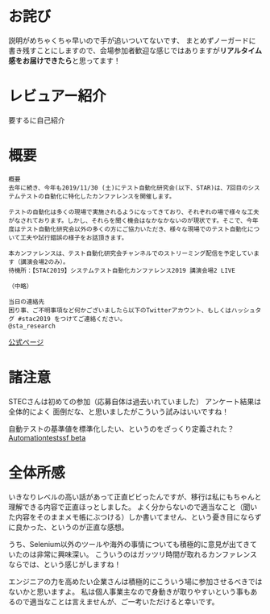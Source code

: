 # お詫び
説明がめちゃくちゃ早いので手が追いついてないです、
まとめずノーガードに書き残すことにしますので、会場参加者歓迎な感じではありますが**リアルタイム感をお届けできたら**と思ってます！

# レビュアー紹介
要するに自己紹介


# 概要
```
概要
去年に続き、今年も2019/11/30 (土)にテスト自動化研究会(以下、STAR)は、7回目のシステムテストの自動化に特化したカンファレンスを開催します。

テストの自動化は多くの現場で実施されるようになってきており、それぞれの場で様々な工夫がなされております。しかし、それらを聞く機会はなかなかないのが現状です。そこで、今年度はテスト自動化研究会以外の多くの方にご協力いただき、様々な現場でのテスト自動化について工夫や試行錯誤の様子をお話頂きます。

本カンファレンスは、テスト自動化研究会チャンネルでのストリーミング配信を予定しています（講演会場2のみ）。
待機所：【STAC2019】システムテスト自動化カンファレンス2019 講演会場2 LIVE

（中略）

当日の連絡先
困り事、ご不明事項など何かございましたら以下のTwitterアカウント、もしくはハッシュタグ #stac2019 をつけてご連絡ください。
@sta_research
```

[公式ページ](https://testautomationresearch.connpass.com/event/144768/)

# 諸注意
STECさんは初めての参加（応募自体は過去いれていました）
アンケート結果は全体的によく
面倒だな、と思いましたがこういう試みはいいですね！

自動テストの基準値を標準化したい、というのをざっくり定義された？
[Automationtestssf beta](https://www.slideshare.net/ryujikoyama/automationtestssf-beta)

# 全体所感
いきなりレベルの高い話があって正直ビビったんですが、移行は私にもちゃんと理解できる内容で正直ほっとしました。
よく分からないので適当なこと（聞いた内容をそのままメモ帳にぶつける）しか書いてません、という憂き目にならずに良かった、というのが正直な感想。

うち、Selenium以外のツールや海外の事情についても積極的に意見が出てきていたのは非常に興味深い。
こういうのはガッツリ時間が取れるカンファレンスならでは、という感じがしますね！

エンジニアの力を高めたい企業さんは積極的にこういう場に参加させるべきではないかと思いますよ。
私は個人事業主なので身動きが取りやすいという事もあるので適当なことは言えませんが、ご一考いただけると幸いです。
